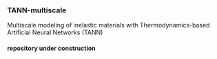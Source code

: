 ### TANN-multiscale
Multiscale modeling of inelastic materials with Thermodynamics-based Artificial Neural Networks (TANN)

#### repository under construction
